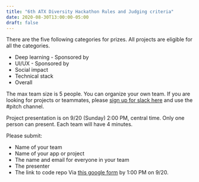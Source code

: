 ```yaml
---
title: "6th ATX Diversity Hackathon Rules and Judging criteria"
date: 2020-08-30T13:00:00-05:00
draft: false
---
```


There are the five following categories for prizes. All projects are eligible for all the categories. 
* Deep learning - Sponsored by
* UI/UX - Sponsored by
* Social impact
* Technical stack
* Overall 

The max team size is 5 people. You can organize your own team. If you are looking for projects or teammates, please [sign up for slack here]() and use the #pitch channel.

Project presentation is on 9/20 (Sunday) 2:00 PM, central time. Only one person can present. Each team will have 4 minutes. 

Please submit:
* Name of your team
* Name of your app or project
* The name and email for everyone in your team
* The presenter
* The link to code repo
Via [this google form]() by 1:00 PM on 9/20.

